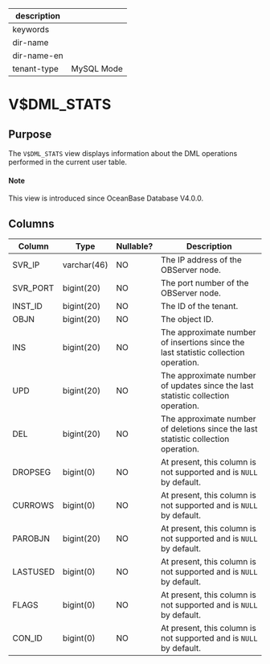 
|description||
|---|---|
|keywords||
|dir-name||
|dir-name-en||
|tenant-type|MySQL Mode|

# V$DML_STATS

## Purpose

The `V$DML_STATS` view displays information about the DML operations performed in the current user table.

<main id="notice" type='explain'>
  <h4>Note</h4>
  <p>This view is introduced since OceanBase Database V4.0.0. </p>
</main>

## Columns

| Column | Type | Nullable? | Description |
| --- | --- | --- | --- |
| SVR_IP | varchar(46) | NO | The IP address of the OBServer node. |
| SVR_PORT | bigint(20) | NO | The port number of the OBServer node. |
| INST_ID | bigint(20) | NO | The ID of the tenant. |
| OBJN | bigint(20) | NO | The object ID. |
| INS | bigint(20) | NO | The approximate number of insertions since the last statistic collection operation. |
| UPD | bigint(20) | NO | The approximate number of updates since the last statistic collection operation. |
| DEL | bigint(20) | NO | The approximate number of deletions since the last statistic collection operation. |
| DROPSEG | bigint(0) | NO | At present, this column is not supported and is `NULL` by default. |
| CURROWS | bigint(0) | NO | At present, this column is not supported and is `NULL` by default. |
| PAROBJN | bigint(20) | NO | At present, this column is not supported and is `NULL` by default. |
| LASTUSED | bigint(0) | NO | At present, this column is not supported and is `NULL` by default. |
| FLAGS | bigint(0) | NO | At present, this column is not supported and is `NULL` by default. |
| CON_ID | bigint(0) | NO | At present, this column is not supported and is `NULL` by default. |
